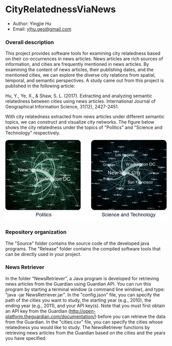 # CityRelatednessViaNews

* Author: Yingjie Hu
* Email: yjhu.geo@gmail.com


### Overall description
This project provides software tools for examining city relatedness based on their co-occurrences in news articles. News articles are rich sources of information, and cities are frequently mentioned in news articles. By examining the content of news articles, their publishing dates, and the mentioned cities, we can explore the diverse city relations from spatial, temporal, and semantic perspectives. A study came out from this project is published in the following article:

Hu, Y., Ye, X., & Shaw, S. L. (2017). Extracting and analyzing semantic relatedness between cities using news articles. International Journal of Geographical Information Science, 31(12), 2427-2451.

With city relatedness extracted from news articles under different semantic topics, we can construct and visualize city networks. The figure below shows the city relatedness under the topics of "Politics" and "Science and Technology" respectively. <br />

<div style="text-align: center;"><img src="https://github.com/YingjieHu/CityRelatednessViaNews/blob/master/Figures/CityRelatedness.png" width="600" /></div>


### Repository organization
The "Source" folder contains the source code of the developed java programs. The "Release" folder contains the compiled software tools that can be directly used in your project. 


### News Retriever
In the folder "NewsRetriever", a Java program is developed for retrieving news articles from the Guardian using Guardian API. You can run this program by starting a terminal window (a command line window), and type: "java -jar NewsRetriever.jar". In the "config.json" file, you can specify the path of the cities you want to study, the starting year (e.g., 2010), the ending year (e.g., 2011), and your API key(s). Note that you must first obtain an API key from the Guardian (http://open-platform.theguardian.com/documentation/) before you can retrieve the data from the Guardian. In the "cities.csv" file, you can specify the cities whose relatedness you would like to study. The NewsRetriever functions by retrieving news articles from the Guardian based on the cities and the years you have specified.










